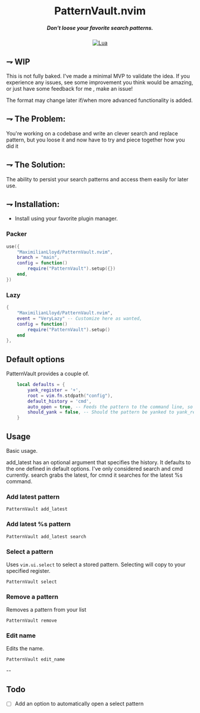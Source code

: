 
<div align="center">

# PatternVault.nvim
##### Don't loose your favorite search patterns.

[![Lua](https://img.shields.io/badge/Lua-blue.svg?style=for-the-badge&logo=lua)](http://www.lua.org)
</div>

## ⇁  WIP
This is not fully baked. I've made a minimal MVP to validate the idea. If you experience any
issues, see some improvement you think would be amazing, or just have some
feedback for me , make an issue!

The format may change later if/when more advanced functionality is added.


## ⇁ The Problem:
You're working on a codebase and write an clever search and replace pattern, but you loose it and now have to try and piece together how you did it


## ⇁ The Solution:
The ability to persist your search patterns and access them easily for later use.


## ⇁ Installation:

* Install using your favorite plugin manager.

### Packer
```lua
use({
    "MaximilianLloyd/PatternVault.nvim",
    branch = "main",
    config = function()
        require("PatternVault").setup({})
    end,
})
```


### Lazy
```lua
{
    "MaximilianLloyd/PatternVault.nvim",
    event = "VeryLazy" -- Customize here as wanted,
    config = function() 
        require("PatternVault").setup()
    end
},

```

## Default options

PatternVault provides a couple of.

```lua
	local defaults = {
		yank_register = '+',
		root = vim.fn.stdpath("config"),
		default_history = 'cmd',
		auto_open = true, -- Feeds the pattern to the command line, so you can interact with it.
		should_yank = false, -- Should the pattern be yanked to yank_register.
	}
```

## Usage

Basic usage.

add_latest has an optional argument that specifies the history. It defaults to the one defined in default options. I've only considered search and cmd currently. search grabs the latest, for cmnd it searches for the latest %s command.


### Add latest pattern
```
PatternVault add_latest
```

### Add latest %s pattern
```
PatternVault add_latest search
```



### Select a pattern

Uses `vim.ui.select` to select a stored pattern. Selecting will copy to your specified register.

```
PatternVault select
```


### Remove a pattern

Removes a pattern from your list

```
PatternVault remove
```

### Edit name

Edits the name.

```
PatternVault edit_name
```

-- 

## Todo
- [ ] Add an option to automatically open a select pattern


